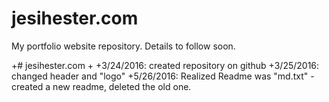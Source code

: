 # jesihester.com
My portfolio website repository. 
Details to follow soon.

+# jesihester.com
 +
 +3/24/2016: created repository on github
 +3/25/2016: changed header and "logo"
 +5/26/2016: Realized Readme was "md.txt" - created a new readme, deleted the old one.
